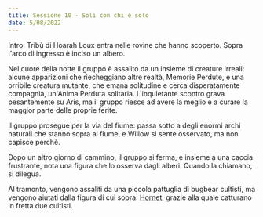 ```yaml
---
title: Sessione 10 - Soli con chi è solo
date: 5/08/2022
---
```

Intro: Tribù di Hoarah Loux entra nelle rovine che hanno scoperto. Sopra l'arco di ingresso è inciso un albero.

Nel cuore della notte il gruppo è assalito da un insieme di creature irreali: alcune apparizioni che riecheggiano altre realtà, Memorie Perdute, e una orribile creatura mutante, che emana solitudine e cerca disperatamente compagnia, un'Anima Perduta solitaria. L'inquietante scontro grava pesantemente su Aris, ma il gruppo riesce ad avere la meglio e a curare la maggior parte delle proprie ferite.

Il gruppo prosegue per la via del fiume: passa sotto a degli enormi archi naturali che stanno sopra al fiume, e Willow si sente osservato, ma non capisce perchè.

Dopo un altro giorno di cammino, il gruppo si ferma, e insieme a una caccia frustrante, nota una figura che lo osserva dagli alberi. Quando la chiamano, si dilegua.

Al tramonto, vengono assaliti da una piccola pattuglia di bugbear cultisti, ma vengono aiutati dalla figura di cui sopra: [Hornet](npc#hornet), grazie alla quale catturano in fretta due cultisti.